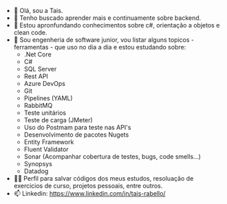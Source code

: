 - 👋 Olá, sou a Tais.
- 👀 Tenho buscado aprender mais e continuamente sobre backend. 
- 🌱 Estou apronfundando conhecimentos sobre c#, orientação a objetos e clean code.
- 🌿 Sou engenheria de software junior, vou listar alguns topicos - ferramentas - que uso no dia a dia e estou estudando sobre:
  -  .Net Core
  -  C#
  -  SQL Server
  -  Rest API 
  -  Azure DevOps
  -  Git
  -  Pipelines (YAML)
  -  RabbitMQ
  -  Teste unitários
  -  Teste de carga (JMeter)
  -  Uso do Postmam para teste nas API's
  -  Desenvolvimento de pacotes Nugets
  -  Entity Framework
  -  Fluent Validator
  -  Sonar (Acompanhar cobertura de testes, bugs, code smells...)
  -  Synopsys
  -  Datadog
- 🐱‍💻 Perfil para salvar códigos dos meus estudos, resoluação de exercicios de curso, projetos pessoais, entre outros.
- 📫 Linkedin: https://www.linkedin.com/in/tais-rabello/

<!---
xTaisfr/xTaisfr is a ✨ special ✨ repository because its `README.md` (this file) appears on your GitHub profile.
You can click the Preview link to take a look at your changes.
--->
